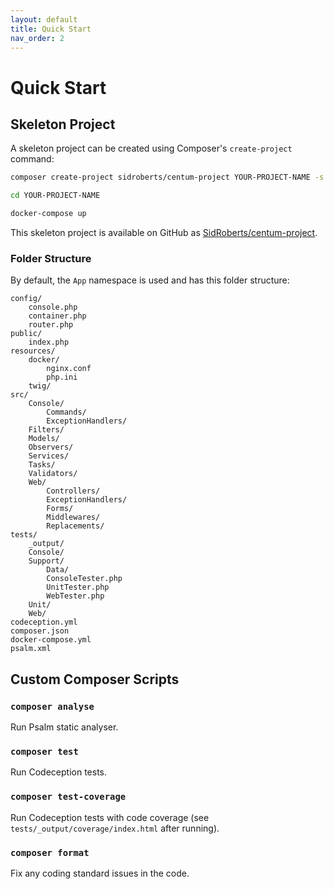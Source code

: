 ```yaml
---
layout: default
title: Quick Start
nav_order: 2
---
```




# Quick Start

## Skeleton Project

A skeleton project can be created using Composer's `create-project` command:

```bash
composer create-project sidroberts/centum-project YOUR-PROJECT-NAME -s dev

cd YOUR-PROJECT-NAME

docker-compose up
```

This skeleton project is available on GitHub as [SidRoberts/centum-project](https://github.com/SidRoberts/centum-project).



### Folder Structure

By default, the `App` namespace is used and has this folder structure:

```
config/
    console.php
    container.php
    router.php
public/
    index.php
resources/
    docker/
        nginx.conf
        php.ini
    twig/
src/
    Console/
        Commands/
        ExceptionHandlers/
    Filters/
    Models/
    Observers/
    Services/
    Tasks/
    Validators/
    Web/
        Controllers/
        ExceptionHandlers/
        Forms/
        Middlewares/
        Replacements/
tests/
    _output/
    Console/
    Support/
        Data/
        ConsoleTester.php
        UnitTester.php
        WebTester.php
    Unit/
    Web/
codeception.yml
composer.json
docker-compose.yml
psalm.xml
```



## Custom Composer Scripts

### `composer analyse`

Run Psalm static analyser.

### `composer test`

Run Codeception tests.

### `composer test-coverage`

Run Codeception tests with code coverage (see `tests/_output/coverage/index.html` after running).

### `composer format`

Fix any coding standard issues in the code.
